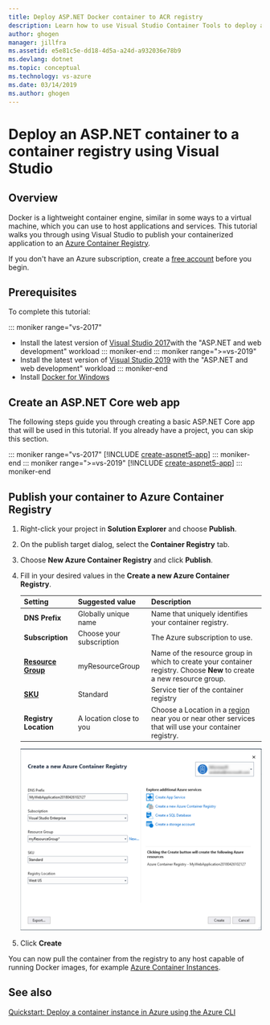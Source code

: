 ```yaml
---
title: Deploy ASP.NET Docker container to ACR registry
description: Learn how to use Visual Studio Container Tools to deploy an ASP.NET or ASP.NET Core web app to a container registry
author: ghogen
manager: jillfra
ms.assetid: e5e81c5e-dd18-4d5a-a24d-a932036e78b9
ms.devlang: dotnet
ms.topic: conceptual
ms.technology: vs-azure
ms.date: 03/14/2019
ms.author: ghogen
---
```

# Deploy an ASP.NET container to a container registry using Visual Studio

## Overview

Docker is a lightweight container engine, similar in some ways to a virtual machine, which you can use to host applications and services.
This tutorial walks you through using Visual Studio to publish your containerized application to an [Azure Container Registry](https://azure.microsoft.com/services/container-registry).

If you don't have an Azure subscription, create a [free account](https://azure.microsoft.com/free/dotnet/?utm_source=acr-publish-doc&utm_medium=docs&utm_campaign=docs) before you begin.

## Prerequisites

To complete this tutorial:

::: moniker range="vs-2017"
* Install the latest version of [Visual Studio 2017](https://visualstudio.microsoft.com/vs/older-downloads/?utm_medium=microsoft&utm_source=docs.microsoft.com&utm_campaign=vs+2017+download)with the "ASP.NET and web development" workload
::: moniker-end
::: moniker range=">=vs-2019"
* Install the latest version of [Visual Studio 2019](https://visualstudio.microsoft.com/downloads) with the "ASP.NET and web development" workload
::: moniker-end
* Install [Docker for Windows](https://docs.docker.com/docker-for-windows/install/)

## Create an ASP.NET Core web app
The following steps guide you through creating a basic ASP.NET Core app that will be used in this tutorial. If you already have a project, you can skip this section.

::: moniker range="vs-2017"
[!INCLUDE [create-aspnet5-app](../azure/includes/create-aspnet5-app.md)]
::: moniker-end
::: moniker range=">=vs-2019"
[!INCLUDE [create-aspnet5-app](../azure/includes/vs-2019/create-aspnet5-app-2019.md)]
::: moniker-end

## Publish your container to Azure Container Registry
1. Right-click your project in **Solution Explorer** and choose **Publish**.
2. On the publish target dialog, select the **Container Registry** tab.
3. Choose **New Azure Container Registry** and click **Publish**.
4. Fill in your desired values in the **Create a new Azure Container Registry**.

    | Setting      | Suggested value  | Description                                |
    | ------------ |  ------- | -------------------------------------------------- |
    | **DNS Prefix** | Globally unique name | Name that uniquely identifies your container registry. |
    | **Subscription** | Choose your subscription | The Azure subscription to use. |
    | **[Resource Group](/azure/azure-resource-manager/resource-group-overview)** | myResourceGroup |  Name of the resource group in which to create your container registry. Choose **New** to create a new resource group.|
    | **[SKU](/azure/container-registry/container-registry-skus)** | Standard | Service tier of the container registry  |
    | **Registry Location** | A location close to you | Choose a Location in a [region](https://azure.microsoft.com/regions/) near you or near other services that will use your container registry. |

    ![Visual Studio's create Azure Container Registry dialog](media/hosting-web-apps-in-docker/vs-acr-provisioning-dialog.png)

5. Click **Create**

You can now pull the container from the registry to any host capable of running Docker images, for example [Azure Container Instances](/azure/container-instances/container-instances-tutorial-deploy-app).

## See also

[Quickstart: Deploy a container instance in Azure using the Azure CLI](/azure/container-instances/container-instances-quickstart)
